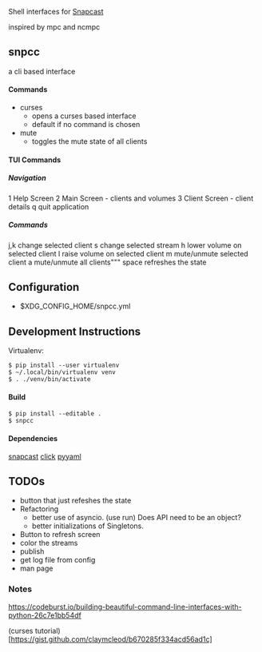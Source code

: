 Shell interfaces for [Snapcast](https://github.com/badaix/snapcast)

inspired by mpc and ncmpc

## snpcc

a cli based interface

#### Commands
  - curses
    - opens a curses based interface
    - default if no command is chosen
  - mute
    - toggles the mute state of all clients

#### TUI Commands

##### Navigation

  1     Help Screen 
  2     Main Screen - clients and volumes
  3     Client Screen - client details
  q     quit application

##### Commands

  j,k      change selected client
  s        change selected stream
  h        lower volume on selected client
  l        raise volume on selected client
  m        mute/unmute selected client
  a        mute/unmute all clients"""
  space    refreshes the state

## Configuration

- $XDG_CONFIG_HOME/snpcc.yml

## Development Instructions

Virtualenv: 
    
    $ pip install --user virtualenv
    $ ~/.local/bin/virtualenv venv
    $ . ./venv/bin/activate

#### Build

    $ pip install --editable .
    $ snpcc

#### Dependencies

[snapcast](https://github.com/happyleavesaoc/python-snapcast)
[click](https://click.palletsprojects.com)
[pyyaml](https://pyyaml.org/wiki/PyYAMLDocumentation)

## TODOs

- button that just refeshes the state
- Refactoring
  - better use of asyncio. (use run)  Does API need to be an object?
  - better initializations of Singletons.
- Button to refresh screen
- color the streams
- publish
- get log file from config
- man page

### Notes

https://codeburst.io/building-beautiful-command-line-interfaces-with-python-26c7e1bb54df

(curses tutorial)[https://gist.github.com/claymcleod/b670285f334acd56ad1c]


